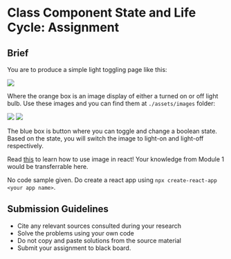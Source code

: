 # Class Component State and Life Cycle: Assignment

## Brief

You are to produce a simple light toggling page like this:

<img src=".components/assets/images/toggle-light.png" />

Where the orange box is an image display of either a turned on or off light bulb. Use these images and you can find them at `./assets/images` folder:

<img src=".components/assets/images/light-off.png" >
<img src=".components/assets/images/light-on.png" >

The blue box is button where you can toggle and change a boolean state. Based on the state, you will switch the image to light-on and light-off respectively.

Read [this](https://betterprogramming.pub/how-to-display-images-in-react-dfe22a66d5e7) to learn how to use image in react! Your knowledge from Module 1 would be transferrable here.

No code sample given. Do create a react app using `npx create-react-app <your app name>`.

## Submission Guidelines

- Cite any relevant sources consulted during your research
- Solve the problems using your own code
- Do not copy and paste solutions from the source material
- Submit your assignment to black board.
